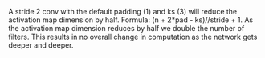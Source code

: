 A stride 2 conv with the default padding (1) and ks (3) will reduce the activation map dimension by half. Formula: (n + 2*pad - ks)//stride + 1. As the activation map dimension reduces by half we double the number of filters. This results in no overall change in computation as the network gets deeper and deeper.
